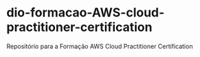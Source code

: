 # dio-formacao-AWS-cloud-practitioner-certification
Repositório para a Formação AWS Cloud Practitioner Certification
